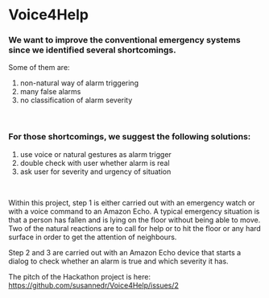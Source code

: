 # Voice4Help

### We want to improve the conventional emergency systems since we identified several shortcomings.<br>
Some of them are:<br>
1. non-natural way of alarm triggering<br>
2. many false alarms<br>
3. no classification of alarm severity<br>
<br>

### For those shortcomings, we suggest the following solutions:<br>
1. use voice or natural gestures as alarm trigger<br>
2. double check with user whether alarm is real<br>
3. ask user for severity and urgency of situation<br>
<br>

Within this project, step 1 is either carried out with an emergency watch or with a voice command to an Amazon Echo. A typical emergency situation is that a person has fallen and is lying on the floor without being able to move. Two of the natural reactions are to call for help or to hit the floor or any hard surface in order to get the attention of neighbours.

Step 2 and 3 are carried out with an Amazon Echo device that starts a dialog to check whether an alarm is true and which severity it has.

The pitch of the Hackathon project is here: https://github.com/susannedr/Voice4Help/issues/2
